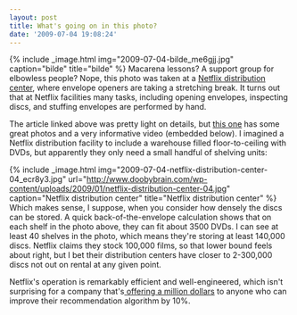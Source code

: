 ```yaml
---
layout: post
title: What's going on in this photo?
date: '2009-07-04 19:08:24'
---
```



{% include _image.html img="2009-07-04-bilde_me6gjj.jpg" caption="bilde" title="bilde"  %}
Macarena lessons? A support group for elbowless people? Nope, this photo was taken at a [Netflix distribution center](http://www.doobybrain.com/2009/01/27/an-inside-look-at-a-netflix-distribution-center/), where envelope openers are taking a stretching break. It turns out that at Netflix facilities many tasks, including opening envelopes, inspecting discs, and stuffing envelopes are performed by hand.

The article linked above was pretty light on details, but [this one](http://www.doobybrain.com/2009/01/27/an-inside-look-at-a-netflix-distribution-center/) has some great photos and a very informative video (embedded below). I imagined a Netflix distribution facility to include a warehouse filled floor-to-ceiling with DVDs, but apparently they only need a small handful of shelving units:

{% include _image.html img="2009-07-04-netflix-distribution-center-04_ecr8y3.jpg" url="http://www.doobybrain.com/wp-content/uploads/2009/01/netflix-distribution-center-04.jpg" caption="Netflix distribution center" title="Netflix distribution center"  %}
Which makes sense, I suppose, when you consider how densely the discs can be stored. A quick back-of-the-envelope calculation shows that on each shelf in the photo above, they can fit about 3500 DVDs. I can see at least 40 shelves in the photo, which means they're storing at least 140,000 discs. Netflix claims they stock 100,000 films, so that lower bound feels about right, but I bet their distribution centers have closer to 2-300,000 discs not out on rental at any given point.

Netflix's operation is remarkably efficient and well-engineered, which isn't surprising for a company that's[ offering a million dollars](http://www.netflixprize.com/) to anyone who can improve their recommendation algorithm by 10%.

<object classid="clsid:d27cdb6e-ae6d-11cf-96b8-444553540000" codebase="http://download.macromedia.com/pub/shockwave/cabs/flash/swflash.cab#version=6,0,40,0" height="340" width="560"><param name="allowFullScreen" value="true"></param><param name="allowscriptaccess" value="always"></param><param name="src" value="http://www.youtube-nocookie.com/v/o8HROe4t8S4&hl=en&fs=1&"></param><param name="allowfullscreen" value="true"></param><embed allowfullscreen="true" allowscriptaccess="always" height="340" src="http://www.youtube-nocookie.com/v/o8HROe4t8S4&hl=en&fs=1&" type="application/x-shockwave-flash" width="560"></embed></object>


